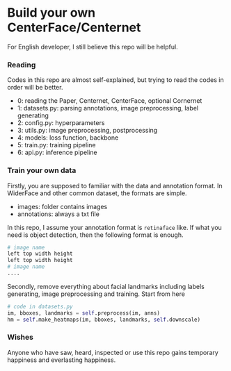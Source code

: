 # Build your own CenterFace/Centernet

For English developer, I still believe this repo will be helpful.

### Reading

Codes in this repo are almost self-explained, but trying to read the codes in order will be better.

- 0: reading the Paper, Centernet, CenterFace, optional Cornernet
- 1: datasets.py: parsing annotations, image preprocessing, label generating
- 2: config.py: hyperparameters
- 3: utils.py: image preprocessing, postprocessing
- 4: models: loss function, backbone
- 5: train.py: training pipeline
- 6: api.py: inference pipeline

### Train your own data

Firstly, you are supposed to familiar with the data and annotation format. In WiderFace and other common dataset, the formats are simple.

- images: folder contains images
- annotations: always a txt file

In this repo, I assume your annotation format is `retinaface` like. If what you need is object detection, then the following format is enough.

```sh
# image name
left top width height
left top width height
# image name
....
```

Secondly, remove everything about facial landmarks including labels generating, image preprocessing and training. Start from here

```py
# code in datasets.py
im, bboxes, landmarks = self.preprocess(im, anns)
hm = self.make_heatmaps(im, bboxes, landmarks, self.downscale)
```

### Wishes

Anyone who have saw, heard, inspected or use this repo gains temporary happiness and everlasting happiness.
